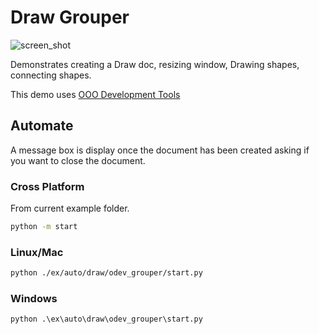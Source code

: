 # Draw Grouper

![screen_shot](https://user-images.githubusercontent.com/4193389/198360355-2e34eae4-42a5-48a3-a213-6d1c6347346e.png)

Demonstrates creating a Draw doc, resizing window, Drawing shapes, connecting shapes.

This demo uses [OOO Development Tools]

## Automate

A message box is display once the document has been created asking if you want to close the document.

### Cross Platform

From current example folder.

```sh
python -m start
```

### Linux/Mac

```sh
python ./ex/auto/draw/odev_grouper/start.py
```

### Windows

```ps
python .\ex\auto\draw\odev_grouper\start.py
```

[OOO Development Tools]: https://python-ooo-dev-tools.readthedocs.io/en/latest/